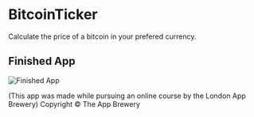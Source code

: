# BitcoinTicker
Calculate the price of a bitcoin in your prefered currency.

## Finished App
![Finished App](http://i.giphy.com/l0HlQGzz2MQCKIBI4.gif)

(This app was made while pursuing an online course by the London App Brewery)
Copyright © The App Brewery
